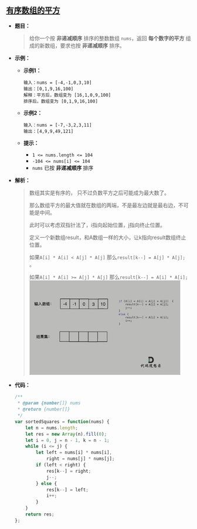 ## [有序数组的平方](https://leetcode.cn/problems/squares-of-a-sorted-array/)

* **题目：**

  >给你一个按 **非递减顺序** 排序的整数数组 `nums`，返回 **每个数字的平方** 组成的新数组，要求也按 **非递减顺序** 排序。

* **示例：**

  * **示例1：**

    ```
    输入：nums = [-4,-1,0,3,10]
    输出：[0,1,9,16,100]
    解释：平方后，数组变为 [16,1,0,9,100]
    排序后，数组变为 [0,1,9,16,100]
    ```

  * **示例2：**

    ```
    输入：nums = [-7,-3,2,3,11]
    输出：[4,9,9,49,121]
    ```

  * **提示：**

    * `1 <= nums.length <= 104`
    * `-104 <= nums[i] <= 104`
    * `nums` 已按 **非递减顺序** 排序

* **解析：**

  >数组其实是有序的， 只不过负数平方之后可能成为最大数了。
  >
  >那么数组平方的最大值就在数组的两端，不是最左边就是最右边，不可能是中间。
  >
  >此时可以考虑双指针法了，i指向起始位置，j指向终止位置。
  >
  >定义一个新数组result，和A数组一样的大小，让k指向result数组终止位置。
  >
  >如果`A[i] * A[i] < A[j] * A[j]` 那么`result[k--] = A[j] * A[j];` 。
  >
  >如果`A[i] * A[i] >= A[j] * A[j]` 那么`result[k--] = A[i] * A[i];` <br><img src="Untitled.assets/977.有序数组的平方.gif" alt="img" style="zoom: 67%;" />

* **代码：**

  ```js
  /**
   * @param {number[]} nums
   * @return {number[]}
   */
  var sortedSquares = function(nums) {
      let n = nums.length;
      let res = new Array(n).fill(0);
      let i = 0, j = n - 1, k = n - 1;
      while (i <= j) {
          let left = nums[i] * nums[i],
              right = nums[j] * nums[j];
          if (left < right) {
              res[k--] = right;
              j--;
          } else {
              res[k--] = left;
              i++;
          }
      }
      return res;
  };
  ```
